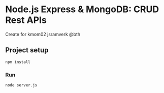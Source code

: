 # Node.js Express & MongoDB: CRUD Rest APIs

Create for kmom02 jsramverk @bth

## Project setup
```
npm install
```

### Run
```
node server.js
```

